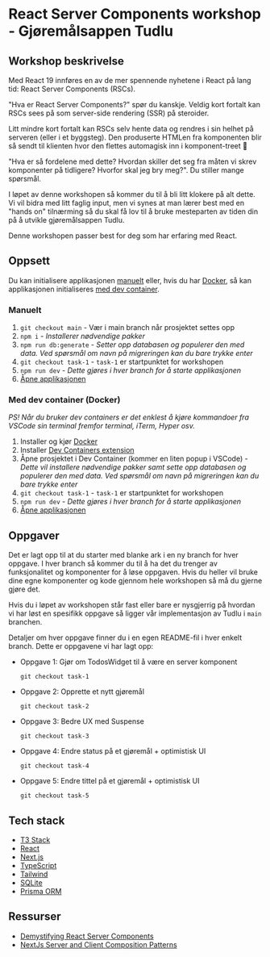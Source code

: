 # React Server Components workshop - Gjøremålsappen Tudlu

## Workshop beskrivelse

Med React 19 innføres en av de mer spennende nyhetene i React på lang tid: React Server Components (RSCs).

"Hva er React Server Components?" spør du kanskje. Veldig kort fortalt kan RSCs sees på som server-side rendering (SSR) på steroider.

Litt mindre kort fortalt kan RSCs selv hente data og rendres i sin helhet på serveren (eller i et byggsteg).
Den produserte HTMLen fra komponenten blir så sendt til klienten hvor den flettes automagisk inn i komponent-treet 🤯

"Hva er så fordelene med dette? Hvordan skiller det seg fra måten vi skrev komponenter på tidligere? Hvorfor skal jeg bry meg?". Du stiller mange spørsmål.

I løpet av denne workshopen så kommer du til å bli litt klokere på alt dette.
Vi vil bidra med litt faglig input, men vi synes at man lærer best med en "hands on" tilnærming så du skal få lov til å bruke mesteparten av tiden din på å utvikle gjøremålsappen Tudlu.

Denne workshopen passer best for deg som har erfaring med React.

## Oppsett

Du kan initialisere applikasjonen [manuelt](#manuelt) eller, hvis du har [Docker](https://www.docker.com/), så kan applikasjonen initialiseres [med dev container](#med-dev-container-docker).

### Manuelt

1. `git checkout main` - Vær i main branch når prosjektet settes opp
1. `npm i` - _Installerer nødvendige pakker_
1. `npm run db:generate` - _Setter opp databasen og populerer den med data. Ved spørsmål om navn på migreringen kan du bare trykke enter_
1. `git checkout task-1` - `task-1` er startpunktet for workshopen
1. `npm run dev` - _Dette gjøres i hver branch for å starte applikasjonen_
1. [Åpne applikasjonen](http://localhost:3000)

### Med dev container (Docker)

_PS! Når du bruker dev containers er det enklest å kjøre kommandoer fra VSCode sin terminal fremfor terminal, iTerm, Hyper osv._

1. Installer og kjør [Docker](https://www.docker.com/products/docker-desktop/)
2. Installer [Dev Containers extension](https://marketplace.visualstudio.com/items?itemName=ms-vscode-remote.remote-containers)
3. Åpne prosjektet i Dev Container (kommer en liten popup i VSCode) - _Dette vil installere nødvendige pakker samt sette opp databasen og populerer den med data. Ved spørsmål om navn på migreringen kan du bare trykke enter_
4. `git checkout task-1` - `task-1` er startpunktet for workshopen
5. `npm run dev` - _Dette gjøres i hver branch for å starte applikasjonen_
6. [Åpne applikasjonen](http://localhost:3000)

## Oppgaver

Det er lagt opp til at du starter med blanke ark i en ny branch for hver oppgave. I hver branch så kommer du til å ha det du trenger av funksjonalitet og komponenter for å løse oppgaven. Hvis du heller vil bruke dine egne komponenter og kode gjennom hele workshopen så må du gjerne gjøre det.

Hvis du i løpet av workshopen står fast eller bare er nysgjerrig på hvordan vi har løst en spesifikk oppgave så ligger vår implementasjon av Tudlu i `main` branchen.

Detaljer om hver oppgave finner du i en egen README-fil i hver enkelt branch. Dette er oppgavene vi har lagt opp:

- Oppgave 1: Gjør om TodosWidget til å være en server komponent

  `git checkout task-1`

- Oppgave 2: Opprette et nytt gjøremål

  `git checkout task-2`

- Oppgave 3: Bedre UX med Suspense

  `git checkout task-3`

- Oppgave 4: Endre status på et gjøremål + optimistisk UI

  `git checkout task-4`

- Oppgave 5: Endre tittel på et gjøremål + optimistisk UI

  `git checkout task-5`

## Tech stack

- [T3 Stack](https://create.t3.gg/)
- [React](https://react.dev/)
- [Next.js](https://nextjs.org/)
- [TypeScript](https://www.typescriptlang.org/)
- [Tailwind](https://tailwindcss.com/)
- [SQLite](https://www.sqlite.org/)
- [Prisma ORM](https://www.prisma.io/orm)

## Ressurser

- [Demystifying React Server Components](https://demystifying-rsc.vercel.app/)
- [NextJs Server and Client Composition Patterns](https://nextjs.org/docs/app/building-your-application/rendering/composition-patterns)
